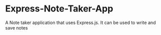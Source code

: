 # Express-Note-Taker-App
A Note taker application that uses Express.js.  It can be used to write and save notes
